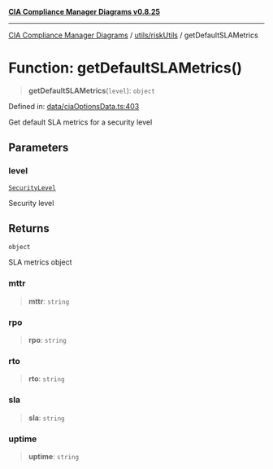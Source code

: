 [**CIA Compliance Manager Diagrams v0.8.25**](../../../README.md)

***

[CIA Compliance Manager Diagrams](../../../modules.md) / [utils/riskUtils](../README.md) / getDefaultSLAMetrics

# Function: getDefaultSLAMetrics()

> **getDefaultSLAMetrics**(`level`): `object`

Defined in: [data/ciaOptionsData.ts:403](https://github.com/Hack23/cia-compliance-manager/blob/b7816746b3b7f5e02cb18303af9cc6696a8caef9/src/data/ciaOptionsData.ts#L403)

Get default SLA metrics for a security level

## Parameters

### level

[`SecurityLevel`](../../../types/cia/type-aliases/SecurityLevel.md)

Security level

## Returns

`object`

SLA metrics object

### mttr

> **mttr**: `string`

### rpo

> **rpo**: `string`

### rto

> **rto**: `string`

### sla

> **sla**: `string`

### uptime

> **uptime**: `string`
